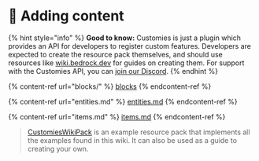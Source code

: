 # 🎨 Adding content

{% hint style="info" %}
**Good to know:** Customies is just a plugin which provides an API for developers to register custom features. Developers are expected to create the resource pack themselves, and should use resources like [wiki.bedrock.dev](https://wiki.bedrock.dev) for guides on creating them. For support with the Customies API, you can [join our Discord](https://discord.gg/Tm6wGxWqgh).
{% endhint %}

{% content-ref url="blocks/" %}
[blocks](blocks/)
{% endcontent-ref %}

{% content-ref url="entities.md" %}
[entities.md](entities.md)
{% endcontent-ref %}

{% content-ref url="items.md" %}
[items.md](items.md)
{% endcontent-ref %}

> [CustomiesWikiPack](https://github.com/CustomiesDevs/CustomiesWikiPack) is an example resource pack that implements all the examples found in this wiki. It can also be used as a guide to creating your own.

